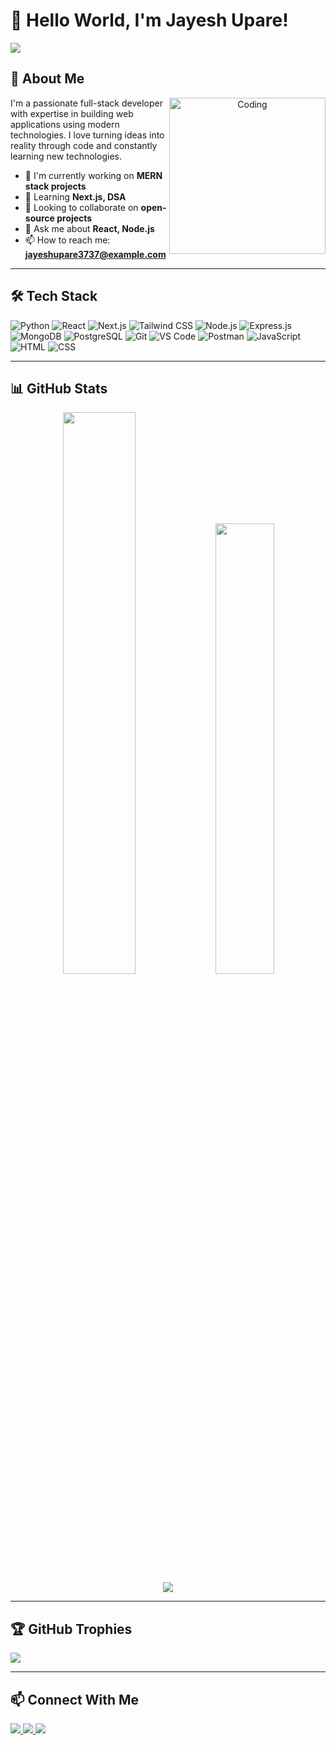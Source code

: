 # 👋 Hello World, I'm Jayesh Upare!

<!-- Profile Views -->
![](https://komarev.com/ghpvc/?username=Jayeshupare&label=Profile%20views&color=0e75b6&style=flat-square)

## 🚀 About Me

<div align="center">
  <img align="right" alt="Coding" width="250" src="https://cdn.dribbble.com/users/1162077/screenshots/3848914/programmer.gif">
</div>

I'm a passionate full-stack developer with expertise in building web applications using modern technologies. I love turning ideas into reality through code and constantly learning new technologies.

- 🔭 I'm currently working on **MERN stack projects**
- 🌱 Learning **Next.js, DSA**
- 👯 Looking to collaborate on **open-source projects**
- 💬 Ask me about **React, Node.js**
- 📫 How to reach me: **jayeshupare3737@example.com**

---

## 🛠 Tech Stack

![Python](https://img.shields.io/badge/Python-3776AB?style=for-the-badge&logo=python&logoColor=white)
![React](https://img.shields.io/badge/React-20232A?style=for-the-badge&logo=react&logoColor=61DAFB)
![Next.js](https://img.shields.io/badge/Next.js-000000?style=for-the-badge&logo=next.js&logoColor=white)
![Tailwind CSS](https://img.shields.io/badge/Tailwind_CSS-38B2AC?style=for-the-badge&logo=tailwind-css&logoColor=white)
![Node.js](https://img.shields.io/badge/Node.js-339933?style=for-the-badge&logo=node.js&logoColor=white)
![Express.js](https://img.shields.io/badge/Express.js-000000?style=for-the-badge&logo=express&logoColor=white)
![MongoDB](https://img.shields.io/badge/MongoDB-4EA94B?style=for-the-badge&logo=mongodb&logoColor=white)
![PostgreSQL](https://img.shields.io/badge/PostgreSQL-316192?style=for-the-badge&logo=postgresql&logoColor=white)
![Git](https://img.shields.io/badge/Git-F05032?style=for-the-badge&logo=git&logoColor=white)
![VS Code](https://img.shields.io/badge/VS_Code-007ACC?style=for-the-badge&logo=visual-studio-code&logoColor=white)
![Postman](https://img.shields.io/badge/Postman-FF6C37?style=for-the-badge&logo=postman&logoColor=white)
![JavaScript](https://img.shields.io/badge/JavaScript-F7DF1E?style=for-the-badge&logo=javascript&logoColor=black)
![HTML](https://img.shields.io/badge/HTML-E34F26?style=for-the-badge&logo=html5&logoColor=white)
![CSS](https://img.shields.io/badge/CSS-1572B6?style=for-the-badge&logo=css3&logoColor=white)

---

## 📊 GitHub Stats

<div align="center">
  <img width="48%" src="https://github-readme-stats.vercel.app/api?username=Jayeshupare&show_icons=true&theme=radical" />
  <img width="43%" src="https://github-readme-stats.vercel.app/api/top-langs/?username=Jayeshupare&layout=compact&theme=radical" />
</div>

<div align="center">
  <img src="https://github-readme-activity-graph.vercel.app/graph?username=Jayeshupare&theme=react-dark" />
</div>

---

## 🏆 GitHub Trophies

![](https://github-profile-trophy.vercel.app/?username=Jayeshupare&theme=radical&no-frame=false&no-bg=false&margin-w=4)

---

## 📫 Connect With Me

<p align="start">
  <a href="https://linkedin.com/in/jayeshupare" target="_blank">
    <img src="https://img.shields.io/badge/LinkedIn-0077B5?style=for-the-badge&logo=linkedin&logoColor=white" />
  </a>
  <a href="mailto:jayeshupare@example.com">
    <img src="https://img.shields.io/badge/Gmail-D14836?style=for-the-badge&logo=gmail&logoColor=white" />
  </a>
  <a href="https://github.com/Jayeshupare" target="_blank">
    <img src="https://img.shields.io/badge/GitHub-100000?style=for-the-badge&logo=github&logoColor=white" />
  </a>
</p>

